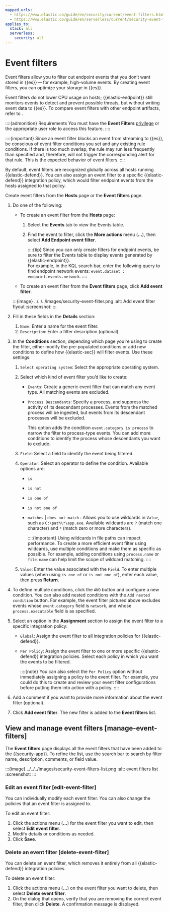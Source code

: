 ```yaml
---
mapped_urls:
  - https://www.elastic.co/guide/en/security/current/event-filters.html
  - https://www.elastic.co/guide/en/serverless/current/security-event-filters.html
applies_to:
  stack: all
  serverless:
    security: all
---
```


# Event filters


Event filters allow you to filter out endpoint events that you don’t want stored in {{es}} — for example, high-volume events. By creating event filters, you can optimize your storage in {{es}}.

Event filters do not lower CPU usage on hosts; {{elastic-endpoint}} still monitors events to detect and prevent possible threats, but without writing event data to {{es}}. To compare event filters with other endpoint artifacts, refer to [](/solutions/security/manage-elastic-defend/optimize-elastic-defend.md).

::::{admonition} Requirements
You must have the **Event Filters** [privilege](/solutions/security/configure-elastic-defend/elastic-defend-feature-privileges.md) or the appropriate user role to access this feature.
::::


::::{important}
Since an event filter blocks an event from streaming to {{es}}, be conscious of event filter conditions you set and any existing rule conditions. If there is too much overlap, the rule may run less frequently than specified and, therefore, will not trigger the corresponding alert for that rule. This is the expected behavior of event filters.
::::


By default, event filters are recognized globally across all hosts running {{elastic-defend}}. You can also assign an event filter to a specific {{elastic-defend}} integration policy, which would filter endpoint events from the hosts assigned to that policy.

Create event filters from the **Hosts** page or the **Event filters** page.

1. Do one of the following:

    * To create an event filter from the **Hosts** page:

        1. Select the **Events** tab to view the Events table.
        2. Find the event to filter, click the **More actions** menu (**…​**), then select **Add Endpoint event filter**.

            ::::{tip}
            Since you can only create filters for endpoint events, be sure to filter the Events table to display events generated by {{elastic-endpoint}}.<br> For example, in the KQL search bar, enter the following query to find endpoint network events: `event.dataset : endpoint.events.network`.
            ::::

    * To create an event filter from the **Event filters** page, click **Add event filter**.


    :::{image} ../../../images/security-event-filter.png
    :alt: Add event filter flyout
    :screenshot:
    :::

2. Fill in these fields in the **Details** section:

    1. `Name`: Enter a name for the event filter.
    2. `Description`: Enter a filter description (optional).

3. In the **Conditions** section, depending which page you’re using to create the filter, either modify the pre-populated conditions or add new conditions to define how {{elastic-sec}} will filter events. Use these settings:

    1. `Select operating system`: Select the appropriate operating system.
    2. Select which kind of event filter you’d like to create:

        * `Events`: Create a generic event filter that can match any event type. All matching events are excluded.
        * `Process Descendants`: Specify a process, and suppress the activity of its descendant processes. Events from the matched process will be ingested, but events from its descendant processes will be excluded.

            This option adds the condition `event.category is process` to narrow the filter to process-type events. You can add more conditions to identify the process whose descendants you want to exclude.

    3. `Field`: Select a field to identify the event being filtered.
    4. `Operator`: Select an operator to define the condition. Available options are:

        * `is`
        * `is not`
        * `is one of`
        * `is not one of`
        * `matches` | `does not match` : Allows you to use wildcards in `Value`, such as `C:\path\*\app.exe`.  Available wildcards are `?` (match one character) and `*` (match zero or more characters).

            ::::{important}
            Using wildcards in file paths can impact performance. To create a more efficient event filter using wildcards, use multiple conditions and make them as specific as possible. For example, adding conditions using `process.name` or `file.name` can help limit the scope of wildcard matching.
            ::::

    5. `Value`: Enter the value associated with the `Field`. To enter multiple values (when using `is one of` or `is not one of`), enter each value, then press **Return**.

4. To define multiple conditions, click the `AND` button and configure a new condition. You can also add nested conditions with the `Add nested condition` button. For example, the event filter pictured above excludes events whose `event.category` field is `network`, and whose `process.executable` field is as specified.
5. Select an option in the **Assignment** section to assign the event filter to a specific integration policy:

    * `Global`: Assign the event filter to all integration policies for {{elastic-defend}}.
    * `Per Policy`: Assign the event filter to one or more specific {{elastic-defend}} integration policies. Select each policy in which you want the events to be filtered.

        ::::{note}
        You can also select the `Per Policy` option without immediately assigning a policy to the event filter. For example, you could do this to create and review your event filter configurations before putting them into action with a policy.
        ::::

6. Add a comment if you want to provide more information about the event filter (optional).
7. Click **Add event filter**. The new filter is added to the **Event filters** list.


## View and manage event filters [manage-event-filters]

The **Event filters** page displays all the event filters that have been added to the {{security-app}}. To refine the list, use the search bar to search by filter name, description, comments, or field value.

:::{image} ../../../images/security-event-filters-list.png
:alt: event filters list
:screenshot:
:::


### Edit an event filter [edit-event-filter]

You can individually modify each event filter. You can also change the policies that an event filter is assigned to.

To edit an event filter:

1. Click the actions menu (**…​**) for the event filter you want to edit, then select **Edit event filter**.
2. Modify details or conditions as needed.
3. Click **Save**.


### Delete an event filter [delete-event-filter]

You can delete an event filter, which removes it entirely from all {{elastic-defend}} integration policies.

To delete an event filter:

1. Click the actions menu (**…​**) on the event filter you want to delete, then select **Delete event filter**.
2. On the dialog that opens, verify that you are removing the correct event filter, then click **Delete**. A confirmation message is displayed.
